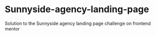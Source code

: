 # Sunnyside-agency-landing-page
Solution to the Sunnyside agency landing page challenge on frontend mentor
